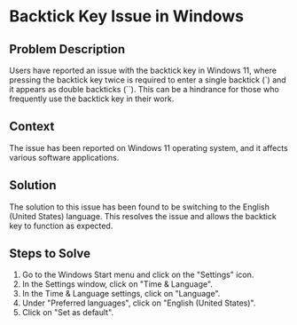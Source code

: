 # Backtick Key Issue in Windows

## Problem Description
Users have reported an issue with the backtick key in Windows 11, where pressing the backtick key twice is required to enter a single backtick (`) and it appears as double backticks (``). This can be a hindrance for those who frequently use the backtick key in their work.

## Context
The issue has been reported on Windows 11 operating system, and it affects various software applications.

## Solution
The solution to this issue has been found to be switching to the English (United States) language. This resolves the issue and allows the backtick key to function as expected.

## Steps to Solve
1. Go to the Windows Start menu and click on the "Settings" icon.
2. In the Settings window, click on "Time & Language".
3. In the Time & Language settings, click on "Language".
4. Under "Preferred languages", click on "English (United States)".
5. Click on "Set as default".
